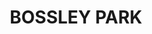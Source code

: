 ---
lastmod: '2025-04-06T06:05:20+00:00'
latitude: -33.872014
layout: suburb
longitude: 150.88526
postcode: '2176'
state: NSW
title: BOSSLEY PARK
url: /nsw/bossley-park/
---